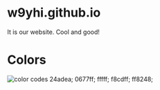 # w9yhi.github.io
It is our website. Cool and good!

# Colors
![color codes](https://u.cubeupload.com/apt/colors.png)
24adea; 0677ff; fffff; f8cdff; ff8248;
